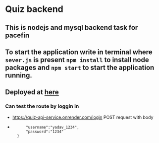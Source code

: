# Quiz backend
## This is nodejs and mysql backend task for pacefin 
## To start the application write in terminal where ```sever.js``` is present ```npm install``` to install node packages and ```npm start``` to start the application running.
## Deployed at <a href='https://quiz-api-service.onrender.com/login' > here </a>
### Can test the route by loggin in 
- https://quiz-api-service.onrender.com/login POST request with body
- ```{
        "username":"yadav_1234",
        "password":"1234"
    }
```